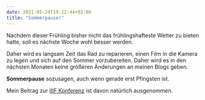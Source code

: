 ```yaml
---
date: 2021-05-24T19:22:44+02:00
title: "Sommerpause!"
---
```


Nachdem dieser Frühling bisher nicht das frühlingshafteste Wetter zu bieten hatte, soll es nächste Woche wohl besser werden.

<!--more-->

Daher wird es langsam Zeit das Rad zu reparieren, einen Film in die Kamera zu legen und sich auf den Sommer vorzubereiten. Daher wird es in den nächsten Monaten keine größeren Änderungen an meinen Blogs geben.

**Sommerpause** sozusagen, auch wenn gerade erst Pfingsten ist.

Mein Beitrag zur [IIIF Konferenz](/post/iiif-conference-2021) ist davon natürlich ausgenommen.
